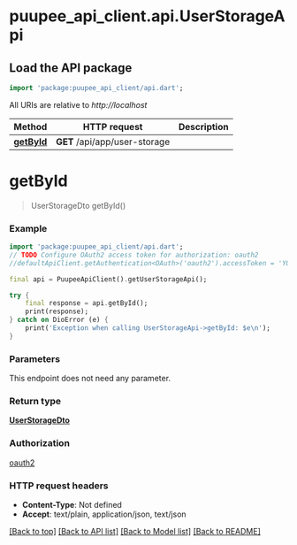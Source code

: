# puupee_api_client.api.UserStorageApi

## Load the API package
```dart
import 'package:puupee_api_client/api.dart';
```

All URIs are relative to *http://localhost*

Method | HTTP request | Description
------------- | ------------- | -------------
[**getById**](UserStorageApi.md#getbyid) | **GET** /api/app/user-storage | 


# **getById**
> UserStorageDto getById()



### Example
```dart
import 'package:puupee_api_client/api.dart';
// TODO Configure OAuth2 access token for authorization: oauth2
//defaultApiClient.getAuthentication<OAuth>('oauth2').accessToken = 'YOUR_ACCESS_TOKEN';

final api = PuupeeApiClient().getUserStorageApi();

try {
    final response = api.getById();
    print(response);
} catch on DioError (e) {
    print('Exception when calling UserStorageApi->getById: $e\n');
}
```

### Parameters
This endpoint does not need any parameter.

### Return type

[**UserStorageDto**](UserStorageDto.md)

### Authorization

[oauth2](../README.md#oauth2)

### HTTP request headers

 - **Content-Type**: Not defined
 - **Accept**: text/plain, application/json, text/json

[[Back to top]](#) [[Back to API list]](../README.md#documentation-for-api-endpoints) [[Back to Model list]](../README.md#documentation-for-models) [[Back to README]](../README.md)


